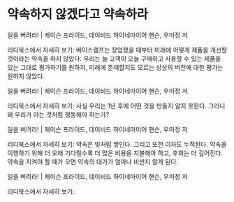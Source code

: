# 약속하지 않겠다고 약속하라

일을 버려라! | 제이슨 프라이드, 데이비드 하이네마이어 핸슨, 우미정 저

리디북스에서 자세히 보기:
베이스캠프는 창업했을 때부터 미래에 어떻게 제품을 개선할 것이라는 약속을 하지 않았다. 우리는 늘 고객이 오늘 구매하고 사용할 수 있는 제품을 있는 그대로 평가하기를 원하지, 미래에 존재할지도 모르는 상상의 버전에 대한 평가는 원하지 않았다.

일을 버려라! | 제이슨 프라이드, 데이비드 하이네마이어 핸슨, 우미정 저

리디북스에서 자세히 보기:
사실 우리는 1년 후에 어떤 것을 만들지 알지 못한다. 그러니 왜 우리가 아는 것처럼 행동해야 하는가?

일을 버려라! | 제이슨 프라이드, 데이비드 하이네마이어 핸슨, 우미정 저

리디북스에서 자세히 보기:
약속은 빚처럼 쌓인다. 그리고 또한 이자도 누적된다. 약속을 이행하기 위해 더 오래 기다릴수록 더 많은 비용을 지불해야 하고, 후회는 더 깊어진다. 약속을 지켜야 할 때가 오면 약속의 대가가 얼마나 비싼지 알게 된다.

일을 버려라! | 제이슨 프라이드, 데이비드 하이네마이어 핸슨, 우미정 저

리디북스에서 자세히 보기: